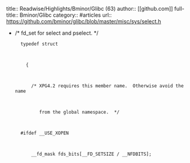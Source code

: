 title:: Readwise/Highlights/Bminor/Glibc (63)
author:: [[github.com]]
full-title:: Bminor/Glibc
category:: #articles
url:: https://github.com/bminor/glibc/blob/master/misc/sys/select.h

- /* fd_set for select and pselect.  */
      
      
        
        typedef struct
      
      
        
          {
      
      
        
            /* XPG4.2 requires this member name.  Otherwise avoid the name
      
      
        
               from the global namespace.  */
      
      
        
        #ifdef __USE_XOPEN
      
      
        
            __fd_mask fds_bits[__FD_SETSIZE / __NFDBITS];